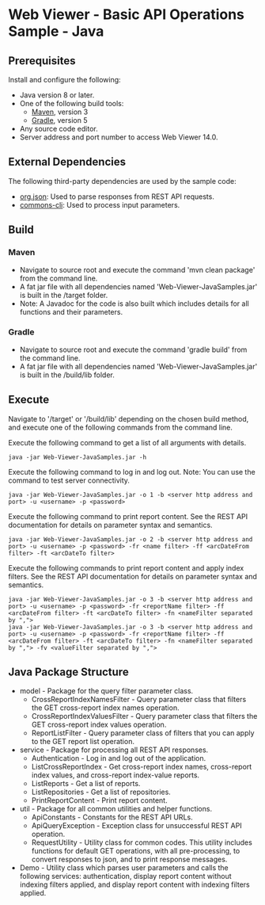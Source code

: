 # Web Viewer - Basic API Operations Sample - Java

## Prerequisites

Install and configure the following:

  * Java version 8 or later.
  * One of the following build tools:
    * [Maven](https://maven.apache.org/download.cgi), version 3
    * [Gradle](https://gradle.org/releases/), version 5
  * Any source code editor.
  * Server address and port number to access Web Viewer 14.0.

## External Dependencies

The following third-party dependencies are used by the sample code:

  * [org.json](https://mvnrepository.com/artifact/org.json/json): Used to parse responses from REST API requests.
  * [commons-cli](https://mvnrepository.com/artifact/commons-cli/commons-cli): Used to process input parameters.

## Build

### Maven

  * Navigate to source root and execute the command 'mvn clean package' from the command line.
  * A fat jar file with all dependencies named 'Web-Viewer-JavaSamples.jar' is built in the /target folder.
  * Note: A Javadoc for the code is also built which includes details for all functions and their parameters.

### Gradle

  * Navigate to source root and execute the command 'gradle build' from the command line.
  * A fat jar file with all dependencies named 'Web-Viewer-JavaSamples.jar' is built in the /build/lib folder.

## Execute

Navigate to '/target' or '/build/lib' depending on the chosen build method, and execute one of the following commands from the command line.

Execute the following command to get a list of all arguments with details.

```
java -jar Web-Viewer-JavaSamples.jar -h
```

Execute the following command to log in and log out. Note: You can use the command to test server connectivity.

```
java -jar Web-Viewer-JavaSamples.jar -o 1 -b <server http address and port> -u <username> -p <password> 
```    

Execute the following command to print report content. See the REST API documentation for details on parameter syntax and semantics.

```
java -jar Web-Viewer-JavaSamples.jar -o 2 -b <server http address and port> -u <username> -p <password> -fr <name filter> -ff <arcDateFrom filter> -ft <arcDateTo filter>
``` 

Execute the following commands to print report content and apply index filters. See the REST API documentation for details on parameter syntax and semantics. 

```
java -jar Web-Viewer-JavaSamples.jar -o 3 -b <server http address and port> -u <username> -p <password> -fr <reportName filter> -ff <arcDateFrom filter> -ft <arcDateTo filter> -fn <nameFilter separated by ",">
java -jar Web-Viewer-JavaSamples.jar -o 3 -b <server http address and port> -u <username> -p <password> -fr <reportName filter> -ff <arcDateFrom filter> -ft <arcDateTo filter> -fn <nameFilter separated by ","> -fv <valueFilter separated by ",">
```

## Java Package Structure

  * model - Package for the query filter parameter class.
    * CrossReportIndexNamesFilter	- Query parameter class that filters the GET cross-report index names operation.
    * CrossReportIndexValuesFilter - Query parameter class that filters the GET cross-report index values operation.
    * ReportListFilter - Query parameter class of filters that you can apply to the GET report list operation.
  * service - Package for processing all REST API responses.
    * Authentication - Log in and log out of the application.
    * ListCrossReportIndex - Get cross-report index names, cross-report index values, and cross-report index-value reports.
    * ListReports	- Get a list of reports.
    * ListRepositories - Get a list of repositories.
    * PrintReportContent - Print report content.
  * util - Package for all common utilities and helper functions.
    * ApiConstants - Constants for the REST API URLs.
    * ApiQueryException - Exception class for unsuccessful REST API operation.
    * RequestUtility - Utility class for common codes. This utility includes functions for default GET operations, with all pre-processing, to convert responses to json, and to print response messages.
  * Demo - Utility class which parses user parameters and calls the following services: authentication, display report content without indexing filters applied, and display report content with indexing filters applied.
